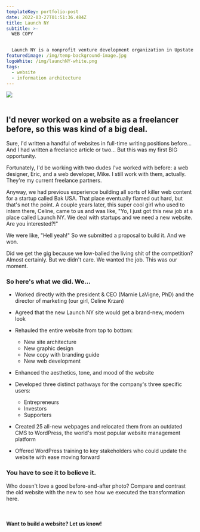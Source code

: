 ```yaml
---
templateKey: portfolio-post
date: 2022-03-27T01:51:36.484Z
title: Launch NY
subtitle: >-
  WEB COPY


  Launch NY is a nonprofit venture development organization in Upstate New York. The company provides pro bono mentoring and access to risk capital for high-growth startups.
featuredimage: /img/temp-background-image.jpg
logoWhite: /img/launchNY-white.png
tags:
  - website
  - information architecture
---
```

![](/img/launch-ny-feature-image.jpg)
<br>
<br>

## I'd never worked on a website as a freelancer before, so this was kind of a big deal.

Sure, I'd written a handful of websites in full-time writing positions before... And I had written a freelance article or two... But this was my first BIG opportunity. 

Fortunately, I'd be working with two dudes I've worked with before: a web designer, Eric, and a web developer, Mike. I still work with them, actually. They're my current freelance partners. 

Anyway, we had previous experience building all sorts of killer web content for a startup called Bak USA. That place eventually flamed out hard, but that's not the point. A couple years later, this super cool girl who used to intern there, Celine, came to us and was like, "Yo, I just got this new job at a place called Launch NY. We deal with startups and we need a new website. Are you interested?!"

We were like, "Hell yeah!" So we submitted a proposal to build it. And we won.

Did we get the gig because we low-balled the living shit of the competition? Almost certainly. But we didn't care. We wanted the job. This was our moment. 

### **So here's what we did.** We...

* Worked directly with the president & CEO (Marnie LaVigne, PhD) and the director of marketing (our girl, Celine Krzan)
* Agreed that the new Launch NY site would get a brand-new, modern look
* Rehauled the entire website from top to bottom:

  * New site architecture
  * New graphic design
  * New copy with branding guide
  * New web development
* Enhanced the aesthetics, tone, and mood of the website
* Developed three distinct pathways for the company's three specific users:

  * Entrepreneurs
  * Investors
  * Supporters
* Created 25 all-new webpages and relocated them from an outdated CMS to WordPress, the world's most popular website management platform
* Offered WordPress training to key stakeholders who could update the website with ease moving forward

### **You have to see it to believe it.**

Who doesn't love a good before-and-after photo? Compare and contrast the old website with the new to see how we executed the transformation here.

<br>

#### Want to build a website? Let us know!